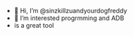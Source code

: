 - 👋 Hi, I’m @sinzkillzuandyourdogfreddy
- 👀 I’m interested progrmming and ADB
- is a great tool

<!---
sinzkillzuandyourdogfreddy/sinzkillzuandyourdogfreddy is a ✨ special ✨ repository because its `README.md` (this file) appears on your GitHub profile.
You can click the Preview link to take a look at your changes.
--->
